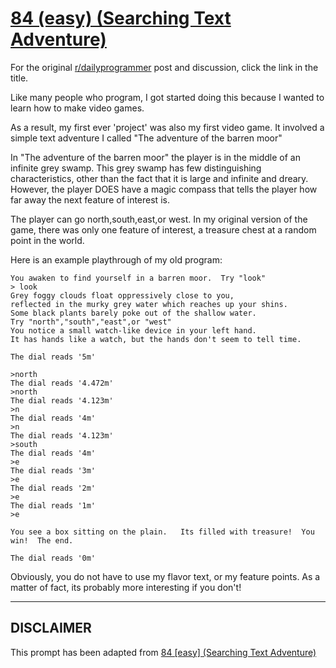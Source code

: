 # [84 (easy) (Searching Text Adventure)](https://www.reddit.com/r/dailyprogrammer/comments/xilfu/812012_challenge_84_easy_searching_text_adventure/)

For the original [r/dailyprogrammer](https://www.reddit.com/r/dailyprogrammer/) post and discussion, click the link in the title.

Like many people who program, I got started doing this because I wanted to learn how to make video games.  

As a result, my first ever 'project' was also my first video game.  It involved a simple text adventure I called "The adventure of the barren moor"

In "The adventure of the barren moor" the player is in the middle of an infinite grey swamp.  This grey swamp has few distinguishing characteristics, other 
than the fact that it is large and infinite and dreary.  However, the player DOES have a magic compass that tells the player how far away the next feature of interest is.

The player can go north,south,east,or west.  In my original version of the game, there was only one feature of interest, a treasure chest at a random point in the world.  

Here is an example playthrough of my old program:


```
You awaken to find yourself in a barren moor.  Try "look"
> look
Grey foggy clouds float oppressively close to you, 
reflected in the murky grey water which reaches up your shins.
Some black plants barely poke out of the shallow water.
Try "north","south","east",or "west"
You notice a small watch-like device in your left hand.  
It has hands like a watch, but the hands don't seem to tell time. 

The dial reads '5m'

>north
The dial reads '4.472m'
>north
The dial reads '4.123m'
>n
The dial reads '4m'
>n
The dial reads '4.123m'
>south
The dial reads '4m'
>e
The dial reads '3m'
>e
The dial reads '2m'
>e
The dial reads '1m'
>e

You see a box sitting on the plain.   Its filled with treasure!  You win!  The end.

The dial reads '0m'
```
Obviously, you do not have to use my flavor text, or my feature points.   As a matter of fact, its probably more interesting if you don't!


----
## **DISCLAIMER**
This prompt has been adapted from [84 [easy] (Searching Text Adventure)](https://www.reddit.com/r/dailyprogrammer/comments/xilfu/812012_challenge_84_easy_searching_text_adventure/
)
